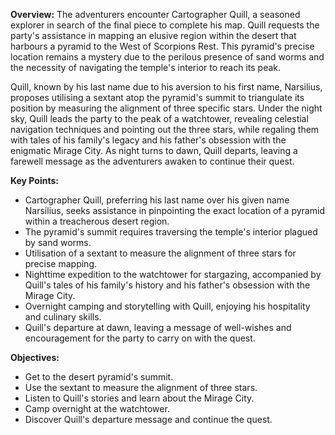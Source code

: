 **Overview:**
The adventurers encounter Cartographer Quill, a seasoned explorer in search of the final piece to complete his map. Quill requests the party's assistance in mapping an elusive region within the desert that harbours a pyramid to the West of Scorpions Rest. This pyramid's precise location remains a mystery due to the perilous presence of sand worms and the necessity of navigating the temple's interior to reach its peak.

Quill, known by his last name due to his aversion to his first name, Narsilius, proposes utilising a sextant atop the pyramid's summit to triangulate its position by measuring the alignment of three specific stars. Under the night sky, Quill leads the party to the peak of a watchtower, revealing celestial navigation techniques and pointing out the three stars, while regaling them with tales of his family's legacy and his father's obsession with the enigmatic Mirage City. As night turns to dawn, Quill departs, leaving a farewell message as the adventurers awaken to continue their quest.

**Key Points:**
- Cartographer Quill, preferring his last name over his given name Narsilius, seeks assistance in pinpointing the exact location of a pyramid within a treacherous desert region.
- The pyramid's summit requires traversing the temple's interior plagued by sand worms.
- Utilisation of a sextant to measure the alignment of three stars for precise mapping.
- Nighttime expedition to the watchtower for stargazing, accompanied by Quill's tales of his family's history and his father's obsession with the Mirage City.
- Overnight camping and storytelling with Quill, enjoying his hospitality and culinary skills.
- Quill's departure at dawn, leaving a message of well-wishes and encouragement for the party to carry on with the quest.

**Objectives:**
- Get to the desert pyramid's summit.
- Use the sextant to measure the alignment of three stars.
- Listen to Quill's stories and learn about the Mirage City.
- Camp overnight at the watchtower.
- Discover Quill's departure message and continue the quest.